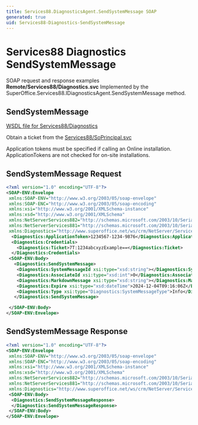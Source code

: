 ```yaml
---
title: Services88.DiagnosticsAgent.SendSystemMessage SOAP
generated: true
uid: Services88-Diagnostics-SendSystemMessage
---
```


# Services88 Diagnostics SendSystemMessage

SOAP request and response examples **Remote/Services88/Diagnostics.svc**
Implemented by the <see cref="M:SuperOffice.Services88.IDiagnosticsAgent.SendSystemMessage">SuperOffice.Services88.IDiagnosticsAgent.SendSystemMessage</see> method.

## SendSystemMessage





[WSDL file for Services88/Diagnostics](../Services88-Diagnostics.md)

Obtain a ticket from the [Services88/SoPrincipal.svc](../SoPrincipal/index.md)

Application tokens must be specified if calling an Online installation. ApplicationTokens are not checked for on-site installations.

## SendSystemMessage Request

```xml
<?xml version="1.0" encoding="UTF-8"?>
<SOAP-ENV:Envelope
 xmlns:SOAP-ENV="http://www.w3.org/2003/05/soap-envelope"
 xmlns:SOAP-ENC="http://www.w3.org/2003/05/soap-encoding"
 xmlns:xsi="http://www.w3.org/2001/XMLSchema-instance"
 xmlns:xsd="http://www.w3.org/2001/XMLSchema"
 xmlns:NetServerServices882="http://schemas.microsoft.com/2003/10/Serialization/Arrays"
 xmlns:NetServerServices881="http://schemas.microsoft.com/2003/10/Serialization/"
 xmlns:Diagnostics="http://www.superoffice.net/ws/crm/NetServer/Services88">
  <Diagnostics:ApplicationToken>1234567-1234-9876</Diagnostics:ApplicationToken>
  <Diagnostics:Credentials>
    <Diagnostics:Ticket>7T:1234abcxyzExample==</Diagnostics:Ticket>
  </Diagnostics:Credentials>
 <SOAP-ENV:Body>
   <Diagnostics:SendSystemMessage>
    <Diagnostics:SystemMessageId xsi:type="xsd:string"></Diagnostics:SystemMessageId>
    <Diagnostics:AssociateId xsi:type="xsd:int">0</Diagnostics:AssociateId>
    <Diagnostics:MarkdownMessage xsi:type="xsd:string"></Diagnostics:MarkdownMessage>
    <Diagnostics:Expire xsi:type="xsd:dateTime">2024-12-04T09:16:06Z</Diagnostics:Expire>
    <Diagnostics:Type xsi:type="Diagnostics:SystemMessageType">Info</Diagnostics:Type>
   </Diagnostics:SendSystemMessage>

 </SOAP-ENV:Body>
</SOAP-ENV:Envelope>

```


## SendSystemMessage Response

```xml
<?xml version="1.0" encoding="UTF-8"?>
<SOAP-ENV:Envelope
 xmlns:SOAP-ENV="http://www.w3.org/2003/05/soap-envelope"
 xmlns:SOAP-ENC="http://www.w3.org/2003/05/soap-encoding"
 xmlns:xsi="http://www.w3.org/2001/XMLSchema-instance"
 xmlns:xsd="http://www.w3.org/2001/XMLSchema"
 xmlns:NetServerServices882="http://schemas.microsoft.com/2003/10/Serialization/Arrays"
 xmlns:NetServerServices881="http://schemas.microsoft.com/2003/10/Serialization/"
 xmlns:Diagnostics="http://www.superoffice.net/ws/crm/NetServer/Services88">
 <SOAP-ENV:Body>
  <Diagnostics:SendSystemMessageResponse>
  </Diagnostics:SendSystemMessageResponse>
 </SOAP-ENV:Body>
</SOAP-ENV:Envelope>

```

